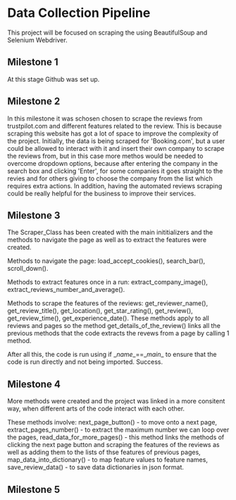 # Data Collection Pipeline

This project will be focused on scraping the using BeautifulSoup and Selenium Webdriver. 

## Milestone 1

At this stage Github was set up.

## Milestone 2

In this milestone it was schosen chosen to scrape the reviews from trustpilot.com and different features related to the review. This is because scraping this website has got a lot of space to improve the complexity of the project. Initially, the data is being scraped for 'Booking.com', but a user could be allowed to interact with it and insert their own company to scrape the reviews from, but in this case more methos would be needed to overcome dropdown options, because after entering the company in the search box and clicking 'Enter', for some companies it goes straight to the revies and for others giving to choose the company from the list which requires extra actions. In addition, having the automated reviews scraping could be really helpful for the business to improve their services.

## Milestone 3

The Scraper_Class has been created with the main inititializers and the methods to navigate the page as well as to extract the features were created.

Methods to navigate the page: load_accept_cookies(), search_bar(), scroll_down().

Methods to extract features once in a run: extract_company_image(), extract_reviews_number_and_average().

Methods to scrape the features of the reviews: get_reviewer_name(), get_review_title(), get_location(), get_star_rating(), get_review(), get_review_time(), get_experience_date(). These methods apply to all reviews and pages so the method get_details_of_the_review() links all the previous methods that the code extracts the revews from a page by calling 1 method. 

After all this, the code is run using if \__name__==\__main__ to ensure that the code is run directly and not being imported. Success.

## Milestone 4

More methods were created and the project was linked in a more consitent way, when different arts of the code interact with each other.

These methods involve: next_page_button() - to move onto a next page, extract_pages_number() - to extract the maximum number we can loop over the pages, read_data_for_more_pages() - this method links the methods of clicking the next page button and scraping the features of the reviews as well as adding them to the lists of thse features of previous pages, map_data_into_dictionary() - to map feature values to feature names, save_review_data() - to save data dictionaries in json format.

## Milestone 5


